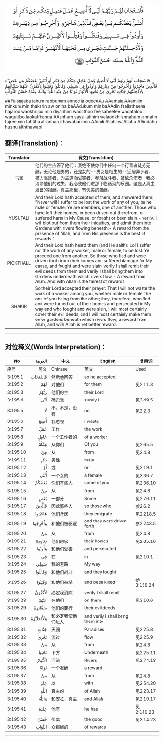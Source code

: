 ![003:195](images/003_195.gif)

#فَاسْتَجَابَ لَهُمْ رَبُّهُمْ أَنِّي لَا أُضِيعُ عَمَلَ عَامِلٍ مِنْكُمْ مِنْ ذَكَرٍ أَوْ أُنْثَىٰ ۖ بَعْضُكُمْ مِنْ بَعْضٍ ۖ فَالَّذِينَ هَاجَرُوا وَأُخْرِجُوا مِنْ دِيَارِهِمْ وَأُوذُوا فِي سَبِيلِي وَقَاتَلُوا وَقُتِلُوا لَأُكَفِّرَنَّ عَنْهُمْ سَيِّئَاتِهِمْ وَلَأُدْخِلَنَّهُمْ جَنَّاتٍ تَجْرِي مِنْ تَحْتِهَا الْأَنْهَارُ ثَوَابًا مِنْ عِنْدِ اللَّهِ ۗ وَاللَّهُ عِنْدَهُ حُسْنُ الثَّوَابِ 

##Faistajaba lahum rabbuhum annee la odeeAAu AAamala AAamilin minkum min thakarin aw ontha baAAdukum min baAAdin faallatheena hajaroo waokhrijoo min diyarihim waoothoo fee sabeelee waqataloo waqutiloo laokaffiranna AAanhum sayyi-atihim walaodkhilannahum jannatin tajree min tahtiha al-anharu thawaban min AAindi Allahi waAllahu AAindahu husnu alththawabi 

## 翻译(Translation)：

| Translator | 译文(Translation)                                            |
| :--------: | ------------------------------------------------------------ |
|    马坚    | 他们的主应答了他们：我绝不使你们中任何一个行善者徒劳无酬，无论他是男的，还是女的--男女是相生的--迁居异乡者、被人驱逐者、为主道而受害者、参加战斗者、被敌杀伤者，我必消除他们的过失，我必使他们进那下临诸河的乐园。这是从真主发出的报酬。真主那里，有优美的报酬。 |
|  YUSUFALI  | And their Lord hath accepted of them, and answered them: "Never will I suffer to be lost the work of any of you, be he male or female: Ye are members, one of another: Those who have left their homes, or been driven out therefrom, or suffered harm in My Cause, or fought or been slain,- verily, I will blot out from them their iniquities, and admit them into Gardens with rivers flowing beneath;- A reward from the presence of Allah, and from His presence is the best of rewards." |
| PICKTHALL  | And their Lord hath heard them (and He saith): Lo! I suffer not the work of any worker, male or female, to be lost. Ye proceed one from another. So those who fled and were driven forth from their homes and suffered damage for My cause, and fought and were slain, verily I shall remit their evil deeds from them and verily I shall bring them into Gardens underneath which rivers flow - A reward from Allah. And with Allah is the fairest of rewards. |
|   SHAKIR   | So their Lord accepted their prayer: That I will not waste the work of a worker among you, whether male or female, the one of you being from the other; they, therefore, who fled and were turned out of their homes and persecuted in My way and who fought and were slain, I will most certainly cover their evil deeds, and I will most certainly make them enter gardens beneath which rivers flow; a reward from Allah, and with Allah is yet better reward. |

---

## 对位释义(Words Interpretation)：

| No   | العربية | 中文    | English | 曾用词 |
| ---- | ------: | ------- | ------- | ------ |
| 序号 |    阿文 | Chinese | 英文    | Used   |
| 3:195.1  | فَاسْتَجَابَ   | 然后他回答         | so he accepted                     |            |
| 3:195.2  | لَهُمْ       | 对他们             | for them                           | 见2:11.3   |
| 3:195.3  | رَبُّهُمْ      | 他们的主           | their Lord                         |            |
| 3:195.4  | أَنِّي       | 确实我             | surely I                           | 见3:49.5   |
| 3:195.5  | لَا        | 不，不是，没有     | no                                 | 见2:2.3    |
| 3:195.6  | أُضِيعُ      | 我忽视             | I waste                            |            |
| 3:195.7  | عَمَلَ       | 工作               | the work                           |            |
| 3:195.8  | عَامِلٍ      | 一个工作者的       | of a worker                        |            |
| 3:195.9  | مِنْكُمْ      | 从你们             | Of you                             | 见2:65.5   |
| 3:195.10 | مِنْ        | 从                 | from                               | 见2:4.8    |
| 3:195.11 | ذَكَرٍ       | 男性               | male                               |            |
| 3:195.12 | أَوْ        | 或                 | or                                 | 见2:19.1   |
| 3:195.13 | أُنْثَىٰ      | 一个女的           | a female                           | 见3:36.7   |
| 3:195.14 | بَعْضُكُمْ     | 你们有些人         | some of you                        | 见2:36.10  |
| 3:195.15 | مِنْ        | 从                 | from                               | 见2:4.8    |
| 3:195.16 | بَعْضٍ       | 一部分             | Some                               | 见2:76.11  |
| 3:195.17 | فَالَّذِينَ    | 因此那些人         | so those who                       | 参2:6.2    |
| 3:195.18 | هَاجَرُوا    | 他们迁居           | they emigrate                      | 见2:218.5  |
| 3:195.19 | وَأُخْرِجُوا   | 和他们被驱逐       | and they were driven forth         | 参2:243.5  |
| 3:195.20 | مِنْ        | 从                 | from                               | 见2:4.8    |
| 3:195.21 | دِيَارِهِمْ    | 他们的家           | their homes                        | 见2:85.10  |
| 3:195.22 | وَأُوذُوا    | 和他们受害         | and persecuted                     |            |
| 3:195.23 | فِي        | 在                 | in                                 | 见2:10.1   |
| 3:195.24 | سَبِيلِي     | 我的道路           | My way                             |            |
| 3:195.25 | وَقَاتَلُوا   | 和他们战斗         | and they fought                    |            |
| 3:195.26 | وَقُتِلُوا    | 和他们被杀         | and been killed                    | 参3:156.24 |
| 3:195.27 | لَأُكَفِّرَنَّ    | 必定我消除         | verily I shall remit               |            |
| 3:195.28 | عَنْهُمْ      | 在他们             | on them                            | 见3:10.6   |
| 3:195.29 | سَيِّئَاتِهِمْ   | 他们的罪行         | their evil deeds                   |            |
| 3:195.30 | وَلَأُدْخِلَنَّهُمْ | 和必定我使他们进入 | and verily I shall bring them into |            |
| 3:195.31 | جَنَّاتٍ      | 天园               | Paradises                          | 见2:25.8   |
| 3:195.32 | تَجْرِي      | 流过               | flow                               | 见2:25.9   |
| 3:195.33 | مِنْ        | 从                 | from                               | 见2:4.8    |
| 3:195.34 | تَحْتِهَا     | 下方               | Underneath                         | 见2:25.11  |
| 3:195.35 | الْأَنْهَارُ   | 河流               | Rivers                             | 见2:74.18  |
| 3:195.36 | ثَوَابًا     | 一个报酬           | a reward                           |            |
| 3:195.37 | مِنْ        | 从                 | from                               | 见2:4.8    |
| 3:195.38 | عِنْدِ       | 以                 | with                               | 见2:54.20  |
| 3:195.39 | اللَّهِ      | 真主的             | of Allah                           | 见2:23.17  |
| 3:195.40 | وَاللَّهُ     | 和安拉，真主       | and Allah                          | 见2:19.17  |
| 3:195.41 | عِنْدَهُ   | 他有     | he has     | 见2:140.23 |
| 3:195.42 | حُسْنُ    | 优美     | the good   | 见3:14.23  |
| 3:195.43 | الثَّوَابِ | 众报酬的 | of rewards |            |

---
